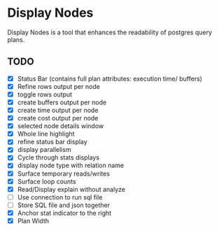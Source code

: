 # Display Nodes

Display Nodes is a tool that enhances the readability of postgres query plans.

## TODO

- [x] Status Bar (contains full plan attributes: execution time/ buffers)
- [x] Refine rows output per node
- [x] toggle rows output
- [x] create buffers output per node
- [x] create time output per node
- [x] create cost output per node
- [x] selected node details window
- [x] Whole line highlight
- [x] refine status bar display
- [x] display parallelism
- [x] Cycle through stats displays
- [x] display node type with relation name
- [x] Surface temporary reads/writes
- [x] Surface loop counts
- [x] Read/Display explain without analyze
- [ ] Use connection to run sql file
- [ ] Store SQL file and json together
- [x] Anchor stat indicator to the right
- [x] Plan Width
